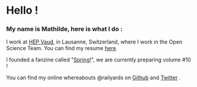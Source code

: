 # Hello !
### My name is Mathilde, here is what I do : 

I work at [HEP Vaud](https://www.hepl.ch/accueil.html), in Lausanne, Switzerland, where I work in the Open Science Team.
You can find my resume [here](https://railyards.github.io/cv-resume/). 

I founded a fanzine called "[Spring!](https://www.instagram.com/springfanzine)", we are currently preparing volume #10 !

You can find my online whereabouts @railyards on [Github](https://github.com/railyards) and [Twitter](https://twitter.com/railyards) . 

